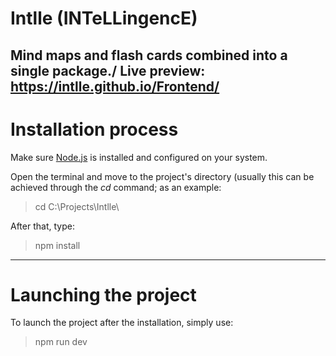 # Intlle (INTeLLingencE)
Mind maps and flash cards combined into a single package./ 
Live preview: https://intlle.github.io/Frontend/
---

# Installation process
Make sure [Node.js](https://nodejs.org/en) is installed and configured on your system. 

Open the terminal and move to the project's directory (usually this can be achieved through the *cd* command; as an example:
> cd C:\Projects\Intlle\

After that, type:
> npm install

---

# Launching the project
To launch the project after the installation, simply use:
> npm run dev 
